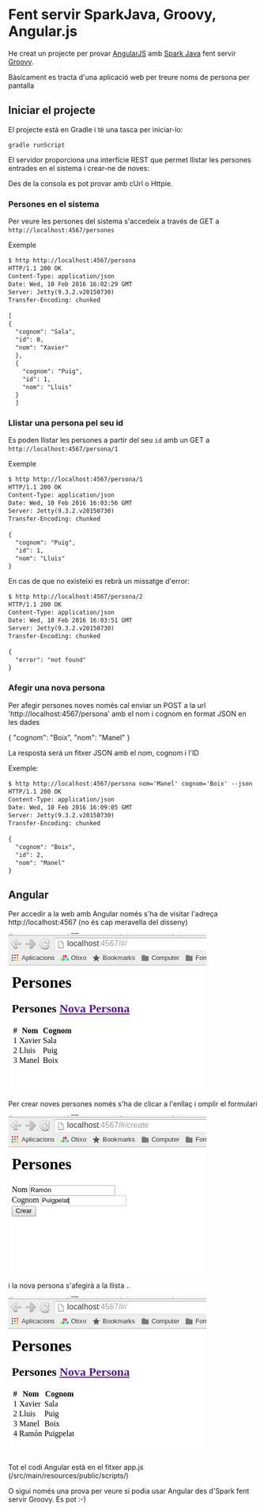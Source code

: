 Fent servir SparkJava, Groovy, Angular.js
==========================================
He creat un projecte per provar [AngularJS](https://angularjs.org/) amb [Spark Java](http://sparkjava.com/) fent servir [Groovy](http://www.groovy-lang.org/).

Bàsicament es tracta d'una aplicació web per treure noms de persona per pantalla

Iniciar el projecte
-----------------------
El projecte està en Gradle i té una tasca per iniciar-lo:

    gradle runScript

El servidor proporciona una interfície REST que permet llistar les persones entrades en el sistema i crear-ne de noves:

Des de la consola es pot provar amb cUrl o Httpie.

### Persones en el sistema
Per veure les persones del sistema s'accedeix a través de GET a ``http://localhost:4567/persones``

Exemple

    $ http http://localhost:4567/persona
    HTTP/1.1 200 OK
    Content-Type: application/json
    Date: Wed, 10 Feb 2016 16:02:29 GMT
    Server: Jetty(9.3.2.v20150730)
    Transfer-Encoding: chunked

    [
    {
      "cognom": "Sala",
      "id": 0,
      "nom": "Xavier"
      },
      {
        "cognom": "Puig",
        "id": 1,
        "nom": "Lluis"
      }
      ]

### Llistar una persona pel seu id
Es poden llistar les persones a partir del seu ``id`` amb un GET a ``http://localhost:4567/persona/1``

Exemple

    $ http http://localhost:4567/persona/1
    HTTP/1.1 200 OK
    Content-Type: application/json
    Date: Wed, 10 Feb 2016 16:03:56 GMT
    Server: Jetty(9.3.2.v20150730)
    Transfer-Encoding: chunked

    {
      "cognom": "Puig",
      "id": 1,
      "nom": "Lluis"
    }

En cas de que no existeixi es rebrà un missatge d'error:

    $ http http://localhost:4567/persona/2
    HTTP/1.1 200 OK
    Content-Type: application/json
    Date: Wed, 10 Feb 2016 16:03:51 GMT
    Server: Jetty(9.3.2.v20150730)
    Transfer-Encoding: chunked

    {
      "error": "not found"
    }

### Afegir una nova persona
Per afegir persones noves només cal enviar un POST a la url 'http://localhost:4567/persona' amb el nom i cognom en format JSON en les dades

  {
    "cognom": "Boix",
    "nom": "Manel"
  }

La resposta serà un fitxer JSON amb el nom, cognom i l'ID

Exemple:

    $ http http://localhost:4567/persona nom='Manel' cognom='Boix' --json
    HTTP/1.1 200 OK
    Content-Type: application/json
    Date: Wed, 10 Feb 2016 16:09:05 GMT
    Server: Jetty(9.3.2.v20150730)
    Transfer-Encoding: chunked

    {
      "cognom": "Boix",
      "id": 2,
      "nom": "Manel"
    }

Angular
-----------------
Per accedir a la web amb Angular només s'ha de visitar l'adreça http://localhost:4567 (no és cap meravella del disseny)

![web](images/web.png)

Per crear noves persones només s'ha de clicar a l'enllaç i omplir el formulari

![crear](images/crear.png)

i la nova persona s'afegirà a la llista ..

![resultat](images/web2.png)

Tot el codi Angular està en el fitxer app.js (/src/main/resources/public/scripts/)

O sigui només una prova per veure si podia usar Angular des d'Spark fent servir Groovy. Es pot :-)
